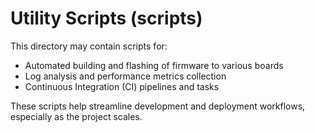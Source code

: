 # Utility Scripts (scripts)

This directory may contain scripts for:
- Automated building and flashing of firmware to various boards
- Log analysis and performance metrics collection
- Continuous Integration (CI) pipelines and tasks

These scripts help streamline development and deployment workflows, especially as the project scales.



